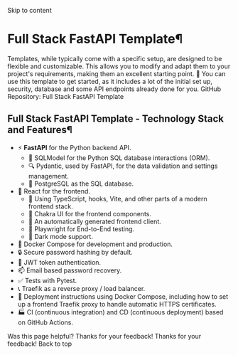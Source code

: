 Skip to content 
# Full Stack FastAPI Template¶
Templates, while typically come with a specific setup, are designed to be flexible and customizable. This allows you to modify and adapt them to your project's requirements, making them an excellent starting point. 🏁
You can use this template to get started, as it includes a lot of the initial set up, security, database and some API endpoints already done for you.
GitHub Repository: Full Stack FastAPI Template
## Full Stack FastAPI Template - Technology Stack and Features¶
  * ⚡ **FastAPI** for the Python backend API.
    * 🧰 SQLModel for the Python SQL database interactions (ORM).
    * 🔍 Pydantic, used by FastAPI, for the data validation and settings management.
    * 💾 PostgreSQL as the SQL database.
  * 🚀 React for the frontend.
    * 💃 Using TypeScript, hooks, Vite, and other parts of a modern frontend stack.
    * 🎨 Chakra UI for the frontend components.
    * 🤖 An automatically generated frontend client.
    * 🧪 Playwright for End-to-End testing.
    * 🦇 Dark mode support.
  * 🐋 Docker Compose for development and production.
  * 🔒 Secure password hashing by default.
  * 🔑 JWT token authentication.
  * 📫 Email based password recovery.
  * ✅ Tests with Pytest.
  * 📞 Traefik as a reverse proxy / load balancer.
  * 🚢 Deployment instructions using Docker Compose, including how to set up a frontend Traefik proxy to handle automatic HTTPS certificates.
  * 🏭 CI (continuous integration) and CD (continuous deployment) based on GitHub Actions.

Was this page helpful? 
Thanks for your feedback! 
Thanks for your feedback! 
Back to top 
